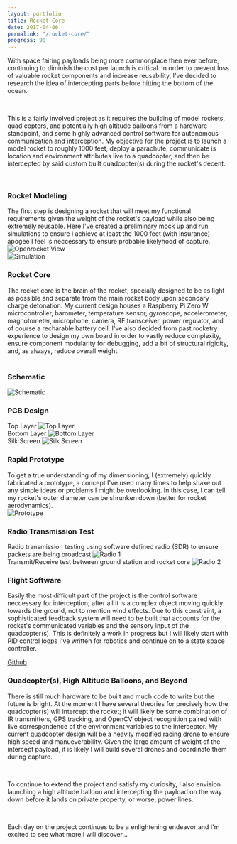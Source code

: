 ```yaml
---
layout: portfolio
title: Rocket Core
date: 2017-04-06
permalink: "/rocket-core/"
progress: 90
---
```



With space fairing payloads being more commonplace then ever before, continuing to diminish the cost per launch is critical. In order to prevent loss of valuable rocket components and increase reusability, I've decided to research the idea of intercepting parts before hitting the bottom of the ocean.

<br>

This is a fairly involved project as it requires the building of model rockets, quad copters, and potentially high altitude balloons from a hardware standpoint, and some highly advanced control software for autonomous communication and interception. My objective for the project is to launch a model rocket to roughly 1000 feet, deploy a parachute, communicate is location and environment attributes live to a quadcopter, and then be intercepted by said custom built quadcopter(s) during the rocket's decent.

<br>

### Rocket Modeling
The first step is designing a rocket that will meet my functional requirements given the weight of the rocket's payload while also being extremely reusable. Here I've created a preliminary mock up and run simulations to ensure I achieve at least the 1000 feet (with insurance) apogee I feel is neccessary to ensure probable likelyhood of capture.
![Openrocket View](/assets/img/portfolio/rocket-core/openrocket-1.png)
<br>
![Simulation](/assets/img/portfolio/rocket-core/openrocket-2.png)
<br>

### Rocket Core
The rocket core is the brain of the rocket, specially designed to be as light as possible and separate from the main rocket body upon secondary charge detonation. My current design houses a Raspberry Pi Zero W microcontroller, barometer, temperature sensor, gyroscope, accelerometer, magnotometer, microphone, camera, RF transceiver, power regulator, and of course a recharable battery cell. I've also decided from past rocketry experience to design my own board in order to vastly reduce complexity, ensure component modularity for debugging, add a bit of structural rigidity, and, as always, reduce overall weight.
<br><br>

### Schematic
![Schematic](/assets/img/portfolio/rocket-core/schematic.jpg)
<br>

### PCB Design
Top Layer
![Top Layer](/assets/img/portfolio/rocket-core/pcb-0.png)
<br>
Bottom Layer
![Bottom Layer](/assets/img/portfolio/rocket-core/pcb-1.png)
<br>
Silk Screen
![Silk Screen](/assets/img/portfolio/rocket-core/pcb-2.png)
<br>

### Rapid Prototype
To get a true understanding of my dimensioning, I (extremely) quickly fabricated a prototype, a concept I've used many times to help shake out any simple ideas or problems I might be overlooking. In this case, I can tell my rocket's outer diameter can be shrunken down (better for rocket aerodynamics). 
<br> 
![Prototype](/assets/img/portfolio/rocket-core/prototype.jpg)
<br>

### Radio Transmission Test
Radio transmission testing using software defined radio (SDR) to ensure packets are being broadcast
![Radio 1](/assets/img/portfolio/rocket-core/radio-1.jpg)
<br>
Transmit/Receive test between ground station and rocket core
![Radio 2](/assets/img/portfolio/rocket-core/radio-2.jpg)
<br>


### Flight Software
Easily the most difficult part of the project is the control software neccessary for interception; after all it is a complex object moving quickly towards the ground, not to mention wind effects. Due to this constraint, a sophisticated feedback system will need to be built that accounts for the rocket's communicated variables and the sensory input of the quadcopter(s). This is definitely a work in progress but I will likely start with PID control loops I've written for robotics and continue on to a state space controller.

<a class="button" href="https://github.com/tlee753/rocketry">
Github
</a>

### Quadcopter(s), High Altitude Balloons, and Beyond
There is still much hardware to be built and much code to write but the future is bright. At the moment I have several theories for precisely how the quadcopter(s) will intercept the rocket; it will likely be some combination of IR transmitters, GPS tracking, and OpenCV object recognition paired with live correspondence of the environment variables to the interceptor. My current quadcopter design will be a heavily modified racing drone to ensure high speed and manueverability. Given the large amount of weight of the intercept payload, it is likely I will build several drones and coordinate them during capture.

<br>

To continue to extend the project and satisfy my curiosity, I also envision launching a high altitude balloon and intercepting the payload on the way down before it lands on private property, or worse, power lines. 

<br>

Each day on the project continues to be a enlightening endeavor and I'm excited to see what more I will discover...